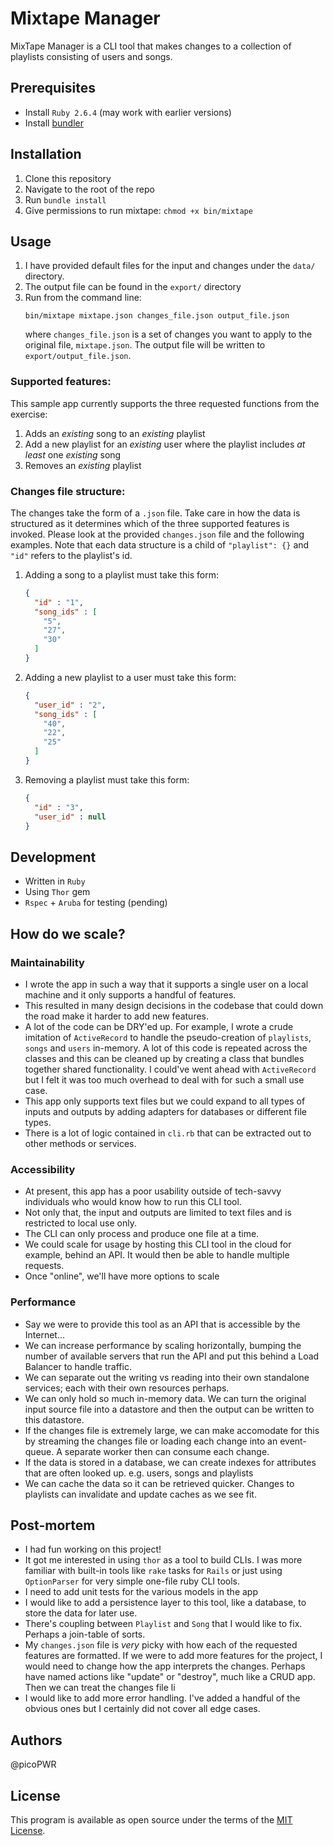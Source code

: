 # Mixtape Manager
MixTape Manager is a CLI tool that makes changes to a collection of playlists consisting of users and songs.


## Prerequisites
* Install `Ruby 2.6.4` (may work with earlier versions)
* Install [bundler](https://bundler.io/)

## Installation
1. Clone this repository
1. Navigate to the root of the repo
1. Run `bundle install`
1. Give permissions to run mixtape: `chmod +x bin/mixtape`

## Usage
1. I have provided default files for the input and changes under the `data/` directory.
1. The output file can be found in the `export/` directory
1. Run from the command line:
    ``` shell
    bin/mixtape mixtape.json changes_file.json output_file.json
    ```
    where `changes_file.json` is a set of changes you want to apply to the original file, `mixtape.json`. The output file will be written to `export/output_file.json`.

### Supported features:
This sample app currently supports the three requested functions from the exercise:
1. Adds an _existing_ song to an _existing_ playlist
2. Add a new playlist for an _existing_ user where the playlist includes _at least_ one _existing_ song
3. Removes an _existing_ playlist

### Changes file structure:
The changes take the form of a `.json` file. Take care in how the data is structured as it determines which of the three supported features is invoked. Please look at the provided `changes.json` file and the following examples. Note that each data structure is a child of `"playlist": {}` and `"id"` refers to the playlist's id.
1. Adding a song to a playlist must take this form:
    ``` json
    {
      "id" : "1",
      "song_ids" : [
        "5",
        "27",
        "30"
      ]
    }
    ```
2. Adding a new playlist to a user must take this form:
    ``` json
    {
      "user_id" : "2",
      "song_ids" : [
        "40",
        "22",
        "25"
      ]
    }
    ```
3. Removing a playlist must take this form:
    ``` json
    {
      "id" : "3",
      "user_id" : null
    }
    ```

## Development
* Written in `Ruby`
* Using `Thor` gem
* `Rspec` + `Aruba` for testing (pending)

## How do we scale?

### Maintainability
* I wrote the app in such a way that it supports a single user on a local machine and it only supports a handful of features.
* This resulted in many design decisions in the codebase that could down the road make it harder to add new features.
* A lot of the code can be DRY'ed up. For example, I wrote a crude imitation of `ActiveRecord` to handle the pseudo-creation of `playlists`, `songs` and `users` in-memory. A lot of this code is repeated across the classes and this can be cleaned up by creating a class that bundles together shared functionality. I could've went ahead with `ActiveRecord` but I felt it was too much overhead to deal with for such a small use case.
* This app only supports text files but we could expand to all types of inputs and outputs by adding adapters for databases or different file types.
* There is a lot of logic contained in `cli.rb` that can be extracted out to other methods or services.

### Accessibility
* At present, this app has a poor usability outside of tech-savvy individuals who would know how to run this CLI tool.
* Not only that, the input and outputs are limited to text files and is restricted to local use only.
* The CLI can only process and produce one file at a time.
* We could scale for usage by hosting this CLI tool in the cloud for example, behind an API. It would then be able to handle multiple requests.
* Once "online", we'll have more options to scale

### Performance
* Say we were to provide this tool as an API that is accessible by the Internet...
* We can increase performance by scaling horizontally, bumping the number of available servers that run the API and put this behind a Load Balancer to handle traffic.
* We can separate out the writing vs reading into their own standalone services; each with their own resources perhaps.
* We can only hold so much in-memory data. We can turn the original input source file into a datastore and then the output can be written to this datastore.
* If the changes file is extremely large, we can make accomodate for this by streaming the changes file or loading each change into an event-queue. A separate worker then can consume each change.
* If the data is stored in a database, we can create indexes for attributes that are often looked up. e.g. users, songs and playlists
* We can cache the data so it can be retrieved quicker. Changes to playlists can invalidate and update caches as we see fit.


## Post-mortem
* I had fun working on this project!
* It got me interested in using `thor` as a tool to build CLIs. I was more familiar with built-in tools like `rake` tasks for `Rails` or just using `OptionParser` for very simple one-file ruby CLI tools.
* I need to add unit tests for the various models in the app
* I would like to add a persistence layer to this tool, like a database, to store the data for later use.
* There's coupling between `Playlist` and `Song` that I would like to fix. Perhaps a join-table of sorts.
* My `changes.json` file is _very_ picky with how each of the requested features are formatted. If we were to add more features for the project, I would need to change how the app interprets the changes. Perhaps have named actions like "update" or "destroy", much like a CRUD app. Then we can treat the changes file li
* I would like to add more error handling. I've added a handful of the obvious ones but I certainly did not cover all edge cases.

## Authors
@picoPWR

## License
This program is available as open source under the terms of the [MIT License](https://opensource.org/licenses/MIT).
